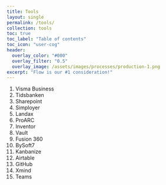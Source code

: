 ```yaml
---
title: Tools
layout: single
permalink: /tools/
collection: tools
toc: true
toc_label: "Table of contents"
toc_icon: "user-cog"
header:
  overlay_color: "#000"
  overlay_filter: "0.5"
  overlay_image: /assets/images/processes/production-1.png
excerpt: "Flow is our #1 consideration!"
---
```

1. Visma Business
2. Tidsbanken
3. Sharepoint
4. Simployer
5. Landax
6. ProARC
7. Inventor
8. Vault
9. Fusion 360
10. BySoft7
11. Kanbanize
12. Airtable
13. GitHub
14. Xmind
15. Teams
